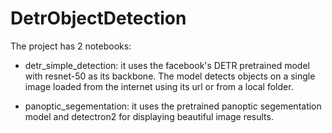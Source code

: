 # DetrObjectDetection
The project has 2 notebooks:
- detr_simple_detection: it uses the facebook's DETR pretrained model with resnet-50 as its backbone. 
  The model detects objects on a single image loaded from the internet using its url or from a local folder. 

- panoptic_segementation: it uses the pretrained panoptic segementation model and detectron2 for displaying beautiful image results. 
